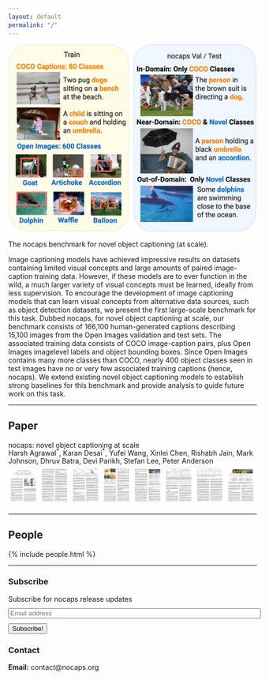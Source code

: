 ```yaml
---
layout: default
permalink: "/"
---
```


<div class="container">
  <div class="row">
    <!-- Teaser figure -->
    <div class="col-md-6 col-sm-6 col-xs-6 col-12">
      <img alt="{{ site.title }}" title="{{ site.title }}" id="teaser-figure" src="/static/img/paper/teaser.jpg">
      <p id="teaser-caption">
        The <span class="nocaps-word">nocaps</span> benchmark for novel object captioning (at scale).
      </p>
    </div>
    <!-- Abstract -->
    <div class="col-md-6 col-sm-6 col-xs-6 col-12">
      <p>
      Image captioning models have achieved impressive results on datasets containing limited visual concepts and large amounts of paired image-caption training data. However, if these models are to ever function in the wild, a much larger variety of visual concepts must be learned, ideally from less supervision.
      To encourage the development of image captioning models that can learn visual concepts from alternative data sources, such as object detection datasets, we present the first large-scale benchmark for this task. Dubbed <span class="nocaps-word">nocaps</span>, for novel object captioning at scale, our benchmark consists of 166,100 human-generated captions describing 15,100 images from the Open Images validation and test sets. The associated training data consists of COCO image-caption pairs, plus Open Images imagelevel labels and object bounding boxes. Since Open Images contains many more classes than COCO, nearly 400 object classes seen in test images have no or very few associated training captions (hence, <span class="nocaps-word">nocaps</span>). We extend existing novel object captioning models to establish strong baselines for this benchmark and provide analysis to guide future work on this task.
      </p>
    </div>
  </div>
</div>

<hr>

<h2 class="anchor" id="paper">Paper</h2>

<div class="paper-container row">
  <!-- nocaps: novel object captioning at scale -->
  <div class="paper-title col-md-12 col-sm-12 col-xs-12">
    nocaps: novel object captioning at scale
  </div>
  <!-- negative margin to account for superscripted asterisk -->
  <div class="paper-authors col-md-12 col-sm-12 col-xs-12" style="margin-top: -4px;">
    Harsh Agrawal<sup>*</sup>, Karan Desai<sup>*</sup>, Yufei Wang, Xinlei Chen, Rishabh Jain, Mark Johnson, Dhruv Batra, Devi Parikh, Stefan Lee, Peter Anderson
  </div>
  <!-- arxiv and website link -->
  <!-- <div class="paper-links col-md-12 col-sm-12 col-xs-12">
    
      <a class="paper-link button-div" href="//arxiv.org/abs/1812.08658" target="_blank">
        arxiv/1812.08658
      </a>
    
    <a class="paper-link button-div" href="/static/bibliography/nocaps_bibtex.txt" target="_blank">
      bibtex
    </a>
    <a class="paper-link button-div" href="/static/bibliography/nocaps_natbib.txt" target="_blank">
      natbib
    </a>
  </div> -->
  <div class="paper-banner col-md-12 col-sm-12 col-xs-12">
    <a href="//nocaps.org/paper.pdf" target="_blank"> <img src="/static/img/paper/nocaps_banner.jpg" alt="nocaps paper" title="nocaps paper"/> </a>
  </div>
</div>

<hr>

<h2 class="anchor" id="people">People</h2>

<div class="people-container">
{% include people.html %}
</div>

<hr>

<div class="row">
  <!-- Subscribe -->
  <div class="col-md-6 col-sm-6 col-xs-6 col-12">
    <h3>Subscribe</h3>
    <form action="https://tinyletter.com/nocaps" method="post" target="popupwindow" onsubmit="window.open('https://tinyletter.com/nocaps', 'popupwindow', 'scrollbars=yes,width=800,height=600');return true">
      <label for="tlemail">Subscribe for <span class="nocaps-word">nocaps</span> release updates</label>
      <div class="row">
        <div class="col-md-8 col-sm-8 col-xs-8 col-8" style="margin: 10px 0 10px 0">
          <input type="text" name="email" id="tlemail" placeholder="Email address" style="width: 100%"/>
        </div>
        <div class="col-md-4 col-sm-4 col-xs-4 col-4" style="margin: 10px 0 10px 0">
          <button type="submit">Subscribe!</button>
        </div>
      </div>
    </form>
  </div>

  <!-- Contact -->
  <div class="col-md-6 col-sm-6 col-xs-6 col-12">
    <h3>Contact</h3>
    <span><b>Email:</b> contact@nocaps.org</span>
  </div>
</div>

<br/>

